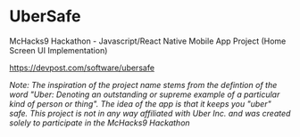 # UberSafe
McHacks9 Hackathon - Javascript/React Native Mobile App Project (Home Screen UI Implementation)

https://devpost.com/software/ubersafe



*Note: The inspiration of the project name stems from the defintion of the word "Uber: Denoting an outstanding or supreme example of a particular kind of person or thing". The idea of the app is that it keeps you "uber" safe. This project is not in any way affiliated with Uber Inc. and was created solely to participate in the McHacks9 Hackathon*
